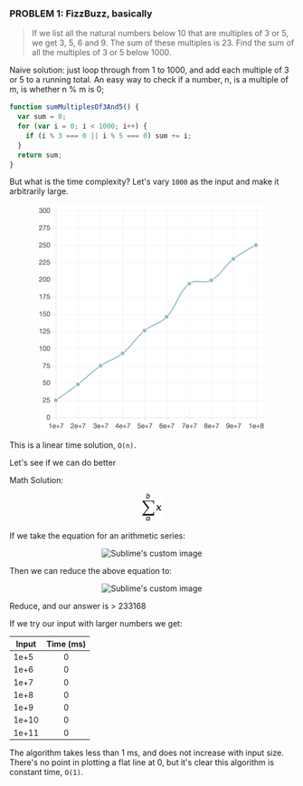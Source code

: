### PROBLEM 1: FizzBuzz, basically

> If we list all the natural numbers below 10 that are multiples of 3 or 5, we get 3, 5, 6 and 9. The sum of these multiples is 23.
> Find the sum of all the multiples of 3 or 5 below 1000.

Naive solution: just loop through from 1 to 1000, and add each multiple of 3 or 5 to a running total. An easy way to check if a number, n, is a multiple of m,
is whether n % m is 0;

```javascript
function sumMultiplesOf3And5() {
  var sum = 0;
  for (var i = 0; i < 1000; i++) {
    if (i % 3 === 0 || i % 5 === 0) sum += i;
  }
  return sum;
}
```

But what is the time complexity? Let's vary `1000` as the input and make it arbitrarily large.

<p align="center">
  <img height="400" width="400" src="./images/time_complexity_1.png" alt="Sublime's custom image"/>
</p>

This is a linear time solution, `O(n)`.

Let's see if we can do better

Math Solution:
<p align="center">
  <img src="./math/render.png" alt="Sublime's custom image"/>
</p>
If we take the equation for an arithmetic series: 
<p align="center">
  <img src="http://www.sciweavers.org/tex2img.php?eq=%20%5Csum_%7Bi%3D1%7D%5E%7Bn%7D%20%7Ba_i%7D%20%3D%5Cfrac%7Bn%20%2A%20%28%7Ba_1%7D%20%2B%20%7Ba_n%7D%29%7D%7B2%7D&bc=White&fc=Black&im=jpg&fs=12&ff=arev&edit=0" alt="Sublime's custom image"/>
</p>

Then we can reduce the above equation to:

<p align="center">
  <img src="http://www.sciweavers.org/tex2img.php?eq=%5Cfrac%7B333%20%2A%20%28%7B3%7D%20%2B%20%7B999%7D%29%7D%7B2%7D%20%2B%20%5Cfrac%7B199%20%2A%20%28%7B5%7D%20%2B%20%7B995%7D%29%7D%7B2%7D%20%2B%20%5Cfrac%7B66%20%2A%20%28%7B15%7D%20%2B%20%7B990%7D%29%7D%7B2%7D&bc=White&fc=Black&im=jpg&fs=12&ff=arev&edit=0" alt="Sublime's custom image"/>
</p>
Reduce, and our answer is
> 233168

If we try our input with larger numbers we get:

| Input         | Time (ms)     |
| ------------- |:-------------:|
| 1e+5          | 0             |
| 1e+6          | 0             |
| 1e+7          | 0             |
| 1e+8          | 0             |
| 1e+9          | 0             |
| 1e+10         | 0             |
| 1e+11         | 0             |

The algorithm takes less than 1 ms, and does not increase with input size. There's no point in plotting a flat line at 0, but it's clear this algorithm is constant time, `O(1)`.

